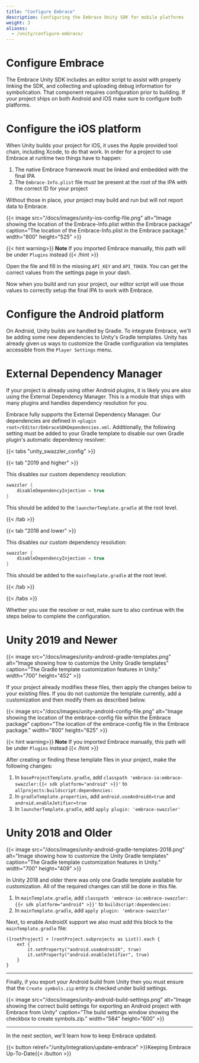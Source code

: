 ```yaml
---
title: "Configure Embrace"
description: Configuring the Embrace Unity SDK for mobile platforms
weight: 3
aliases:
  - /unity/configure-embrace/
---
```


# Configure Embrace

The Embrace Unity SDK includes an editor script to assist with properly linking the SDK, and collecting and uploading debug information for symbolication. That component requires configuration prior to building. If your project ships on both Android and iOS make sure to configure both platforms.

# Configure the iOS platform

When Unity builds your project for iOS, it uses the Apple provided tool chain, including Xcode, to do that work. In order for a project to use Embrace at runtime two things have to happen:

1) The native Embrace framework must be linked and embedded with the final IPA
2) The `Embrace-Info.plist` file must be present at the root of the IPA with the correct ID for your project

Without those in place, your project may build and run but will not report data to Embrace.

{{< image src="/docs/images/unity-ios-config-file.png" alt="Image showing the location of the Embrace-Info.plist within the Embrace package" caption="The location of the Embrace-Info.plist in the Embrace package." width="800" height="525" >}}

{{< hint warning>}}
**Note** If you imported Embrace manually, this path will be under `Plugins` instead
{{< /hint >}}

Open the file and fill in the missing `API_KEY` and `API_TOKEN`. You can get the correct values from the settings page in your dash. 

Now when you build and run your project, our editor script will use those values to correctly setup the final IPA to work with Embrace.

# Configure the Android platform

On Android, Unity builds are handled by Gradle. To integrate Embrace, we'll be adding some new dependencies to Unity's Gradle templates. Unity has already given us ways to customize the Gradle configuration via templates accessible from the `Player Settings` menu.

# External Dependency Manager

If your project is already using other Android plugins, it is likely you are also using the External Dependency Manager. This is a module that ships with many plugins and handles dependency resolution for you.  

Embrace fully supports the External Dependency Manager. Our dependencies are defined in `<plugin root>/Editor/EmbraceSDKDependencies.xml`.  Additionally, the following setting must be added to your Gradle template to disable our own Gradle plugin's automatic dependency resolver:

{{< tabs "unity_swazzler_config" >}}

{{< tab "2019 and higher" >}}

This disables our custom dependency resolution:

```gradle
swazzler {
    disableDependencyInjection = true
}
```

This should be added to the `launcherTemplate.gradle` at the root level.

{{< /tab >}}

{{< tab "2018 and lower" >}}

This disables our custom dependency resolution:

```gradle
swazzler {
    disableDependencyInjection = true
}
```

This should be added to the `mainTemplate.gradle` at the root level.

{{< /tab >}}

{{< /tabs >}}

Whether you use the resolver or not, make sure to also continue with the steps below to complete the configuration.

# Unity 2019 and Newer

{{< image src="/docs/images/unity-android-gradle-templates.png" alt="Image showing how to customize the Unity Gradle templates" caption="The Gradle template customization features in Unity." width="700" height="452" >}}

If your project already modifies these files, then apply the changes below to your existing files. If you do not customize the template currently, add a customization and then modify them as described below.

{{< image src="/docs/images/unity-android-config-file.png" alt="Image showing the location of the embrace-config file within the Embrace package" caption="The location of the embrace-config file in the Embrace package." width="800" height="625" >}}

{{< hint warning>}}
**Note** If you imported Embrace manually, this path will be under `Plugins` instead
{{< /hint >}}

After creating or finding these template files in your project, make the following changes:

1. In `baseProjectTemplate.gradle`, add `classpath 'embrace-io:embrace-swazzler:{{< sdk platform="android" >}}'` to `allprojects:buildscript:dependencies:`
1. In `gradleTemplate.properties`, add `android.useAndroidX=true` and `android.enableJetifier=true`
1. In `launcherTemplate.gradle`, add `apply plugin: 'embrace-swazzler'`

# Unity 2018 and Older

{{< image src="/docs/images/unity-android-gradle-templates-2018.png" alt="Image showing how to customize the Unity Gradle templates" caption="The Gradle template customization features in Unity." width="700" height="409" >}}

In Unity 2018 and older there was only one Gradle template available for customization.  All of the required changes can still be done in this file.

1. In `mainTemplate.gradle`, add `classpath 'embrace-io:embrace-swazzler:{{< sdk platform="android" >}}'` to `buildscript:dependencies:`
1. In `mainTemplate.gradle`, add `apply plugin: 'embrace-swazzler'`

Next, to enable AndroidX support we also must add this block to the `mainTemplate.gradle` file:

```
([rootProject] + (rootProject.subprojects as List)).each {
    ext {
        it.setProperty("android.useAndroidX", true)
        it.setProperty("android.enableJetifier", true)
    }
}
```

---

Finally, if you export your Android build from Unity then you must ensure that the `Create symbols.zip` entry is checked under build settings.


{{< image src="/docs/images/unity-android-build-settings.png" alt="Image showing the correct build settings for exporting an Android project with Embrace from Unity" caption="The build settings window showing the checkbox to create symbols.zip." width="584" height="600" >}}

--- 

In the next section, we'll learn how to keep Embrace updated.

{{< button relref="/unity/integration/update-embrace" >}}Keeping Embrace Up-To-Date{{< /button >}}
